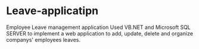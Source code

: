 # Leave-applicatipn
Employee Leave management application
Used VB.NET and Microsoft SQL SERVER to implement a web application to add, update, delete and organize companys' employees leaves.

